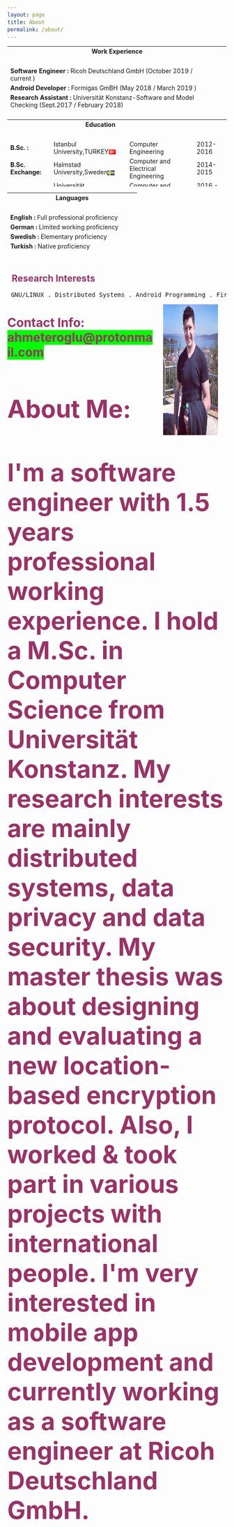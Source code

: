 ```yaml
---
layout: page
title: About
permalink: /about/
---
```

 
<table width="750" height="154" cellspacing="0" cellpadding="1" border="0">
    <tbody>
        <tr>
            <td style="text-align: center;" colspan="3"><strong>Work Experience</strong></td>
        </tr>
        <tr>
            <td style="text-align: left;">&nbsp;</td>
            <td style="text-align: left;">&nbsp;</td>
            <td style="text-align: left;">&nbsp;</td>
        </tr>
         <tr>
            <td style="text-align: left;"><strong>Software Engineer :
            </strong> Ricoh Deutschland GmbH (October 2019 / current  )</td>              
        </tr>
         <tr>
            <td style="text-align: left;"><strong>Android Developer :
            </strong> Formigas GmBH (May 2018 / March 2019  )</td>              
        </tr>
        <tr>
            <td style="text-align: left;"><strong>Research Assistant :
            </strong> Universität Konstanz-Software and Model Checking (Sept.2017 / February 2018)</td>              
        </tr>
      <tr>
           <td style="text-align: left;">&nbsp;</td>
        </tr>
    </tbody>
</table>






<table width="856" height="154" cellspacing="0" cellpadding="1" border="0">
    <tbody>
        <tr>
            <td style="text-align: center;" colspan="3"><strong>Education</strong></td>
        </tr>
        <tr>
            <td style="text-align: left;">&nbsp;</td>
            <td style="text-align: left;">&nbsp;</td>
            <td style="text-align: left;">&nbsp;</td>
        </tr>
        <tr>
            <td style="text-align: left;"><strong>B.Sc. :<br>
            </strong></td>
            <td style="text-align: left;">Istanbul University,TURKEY<img style="max-width: 100%;" align="center" src="/images/if_tr_4770.png"  height="auto"></td>
            <td style="text-align: left;">Computer Engineering</td>
            <td style="text-align: left;">2012-2016</td>
        </tr>
        <tr>
            <td style="text-align: left;"><strong>B.Sc. Exchange:</strong></td>
            <td style="text-align: left;">Halmstad University,Sweden<img style="max-width: 100%;" align="center" src="/images/if_se_4744.png"  height="auto"></td>
             <td style="text-align: left;">Computer and Electrical Engineering</td>
            <td style="text-align: left;">2014-2015</td>
        </tr>
        <tr>
            <td style="text-align: left;"><strong>M.Sc. :</strong></td>
            <td style="text-align: left;">Universität Konstanz,Germany<img style="max-width: 100%;" align="center" src="/images/if_de_4604.png"  height="auto"></td>
             <td style="text-align: left;">Computer and Information Science</td>
            <td style="text-align: left;">2016 - 2019</td>
        </tr>
       <tr>
            <td style="text-align: left;">&nbsp;</td>
            <td style="text-align: left;">&nbsp;</td>
            <td style="text-align: left;">&nbsp;</td>
        </tr>
    </tbody>
</table>


<table width="750" height="154" cellspacing="0" cellpadding="1" border="0">
    <tbody>
        <tr>
            <td style="text-align: center;" colspan="3"><strong>Languages</strong></td>
        </tr>
        <tr>
            <td style="text-align: left;">&nbsp;</td>
            <td style="text-align: left;">&nbsp;</td>
            <td style="text-align: left;">&nbsp;</td>
        </tr>
        <tr>
            <td style="text-align: left;"><strong>English :
            </strong>Full professional proficiency</td>              
        </tr>
        <tr>
           <td style="text-align: left;"><strong>German :
           </strong>Limited working proficiency</td>         
            </tr>
         <tr>
           <td style="text-align: left;"><strong>Swedish :
           </strong>Elementary proficiency</td>         
         </tr>
         <tr>
           <td style="text-align: left;"><strong>Turkish :
           </strong>Native proficiency</td>         
        </tr>
      <tr>
            <td style="text-align: left;">&nbsp;</td>
            <td style="text-align: left;">&nbsp;</td>
            <td style="text-align: left;">&nbsp;</td>
        </tr>
    </tbody>
</table>



<h2><span style="color: #993366;">&nbsp; Research Interests</span></h2>
<pre > GNU/LINUX . Distributed Systems . Android Programming . Firebase . Javascript</pre>
<img style="max-width: 25%; max-height:25%;" align="right" hspace="20" src="/images/profile3.jpg" alt="Ahmet EROGLU" width="500px" height="300px">
<h1><span style="color: #993366;">Contact Info:<br /><span style="background-color: #00ff00;">ahmeteroglu@protonmail.com</span>
<h1><span style="color: #993366;">About Me:<br/>
<h4> I'm a software engineer with 1.5 years professional working experience. I hold a M.Sc. in Computer Science from Universität Konstanz. My research interests are mainly distributed systems, data privacy and data security. My master thesis was about designing and evaluating a new location-based encryption protocol. Also, I worked & took part in various projects with international people. I'm very interested in mobile app development and currently working as a software engineer at Ricoh Deutschland GmbH.



